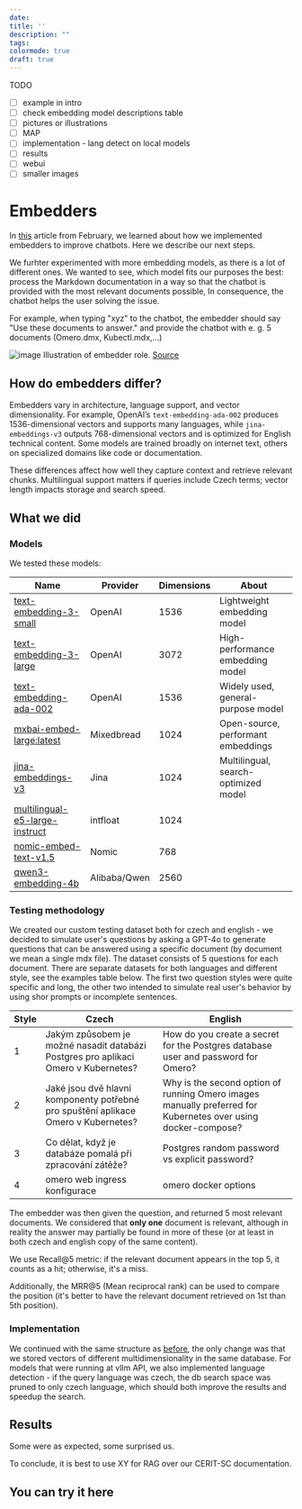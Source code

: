 ```yaml
---
date:
title: ''
description: ""
tags: 
colormode: true
draft: true
---
```

TODO
- [ ] example in intro
- [ ] check embedding model descriptions table
- [ ] pictures or illustrations
- [ ] MAP
- [ ] implementation - lang detect on local models
- [ ] results
- [ ] webui
- [ ] smaller images

# Embedders
In [this](https://blog.cerit.io/blog/simple-rag/) article from February, we learned about how we implemented embedders to improve chatbots. Here we describe our next steps.

We furhter experimented with more embedding models, as there is a lot of different ones. 
We wanted to see, which model fits our purposes the best:
process the Markdown documentation in a way so that the chatbot is provided with the most relevant documents possible, 
In consequence, the chatbot helps the user solving the issue.

For example, when typing "xyz" to the chatbot, the embedder should say "Use these documents to answer." 
and provide the chatbot with e. g. 5 documents (Omero.dmx, Kubectl.mdx,...)

![image](https://github.com/user-attachments/assets/05973438-2d3f-44d1-b8ea-00f17767d77a)
Illustration of embedder role. [Source](https://www.clarifai.com/blog/what-is-rag-retrieval-augmented-generation)

## How do embedders differ?

Embedders vary in architecture, language support, and vector dimensionality. For example, OpenAI’s `text-embedding-ada-002` produces 1536-dimensional vectors and supports many languages, while `jina-embeddings-v3` outputs 768-dimensional vectors and is optimized for English technical content. Some models are trained broadly on internet text, others on specialized domains like code or documentation.

These differences affect how well they capture context and retrieve relevant chunks. Multilingual support matters if queries include Czech terms; vector length impacts storage and search speed.

## What we did
### Models
We tested these models:
 
| Name                                                                                  | Provider     | Dimensions | About                                |
|---------------------------------------------------------------------------------------|--------------|------------------|--------------------------------------|
| [text-embedding-3-small](https://platform.openai.com/docs/models/text-embedding-3-small) | OpenAI       | 1536   | Lightweight embedding model          |
| [text-embedding-3-large](https://platform.openai.com/docs/models/text-embedding-3-large) | OpenAI       | 3072   | High-performance embedding model     |
| [text-embedding-ada-002](https://platform.openai.com/docs/models/text-embedding-ada-002) | OpenAI       | 1536  | Widely used, general-purpose model   |
| [mxbai-embed-large:latest](https://huggingface.co/mixedbread-ai/mxbai-embed-large-v1)   | Mixedbread   | 1024   | Open-source, performant embeddings   |
| [jina-embeddings-v3](https://jina.ai/news/jina-embeddings-v3-a-frontier-multilingual-embedding-model/) | Jina | 1024  | Multilingual, search-optimized model |
| [multilingual-e5-large-instruct](https://huggingface.co/intfloat/multilingual-e5-large-instruct) | intfloat | 1024  |
| [nomic-embed-text-v1.5](https://www.nomic.ai/blog/posts/nomic-embed-text-v1)             | Nomic        | 768 |
| [qwen3-embedding-4b](https://deepinfra.com/Qwen/Qwen3-Embedding-4B)                       | Alibaba/Qwen | 2560  |



### Testing methodology
We created our custom testing dataset both for czech and english - we decided to simulate user's questions by asking a GPT-4o to generate questions that can be answered using a specific document (by document we mean a single mdx file).
The dataset consists of 5 questions for each document. There are separate datasets for both languages and different style, see the examples table below. The first two question styles were quite specific and long, the other two intended to simulate real user's behavior by using shor prompts or incomplete sentences.

| Style | Czech | English |
|-------|-------|---------|
| 1     | Jakým způsobem je možné nasadit databázi Postgres pro aplikaci Omero v Kubernetes?      | How do you create a secret for the Postgres database user and password for Omero?        |
| 2     |  Jaké jsou dvě hlavní komponenty potřebné pro spuštění aplikace Omero v Kubernetes?     |   Why is the second option of running Omero images manually preferred for Kubernetes over using docker-compose?      |
| 3     | Co dělat, když je databáze pomalá při zpracování zátěže?      |  Postgres random password vs explicit password?       |
| 4     | omero web ingress konfigurace      |  omero docker options       |

The embedder was then given the question, and returned 5 most relevant documents. We considered that **only one** document is relevant, although in reality the answer may partially be found in more of these (or at least in both czech and english copy of the same content).

We use Recall@5 metric: if the relevant document appears in the top 5, it counts as a hit; otherwise, it's a miss.

Additionally, the MRR@5 (Mean reciprocal rank) can be used to compare the position (it's better to have the relevant document retrieved on 1st than 5th position).

### Implementation
We continued with the same structure as [before](https://blog.cerit.io/blog/simple-rag/#the-embedding-api-and-database), the only change was that we stored vectors of different multidimensionality in the same database. 
For models that were running at vllm API, we also implemented language detection - if the query language was czech, the db search space was pruned to only czech language, which should both improve the results and speedup the search.

## Results
Some were as expected, some surprised us.

To conclude, it is best to use XY for RAG over our CERIT-SC documentation.

## You can try it here
